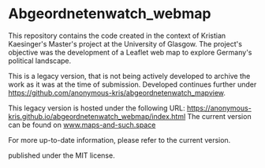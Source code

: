 # Abgeordnetenwatch_webmap
This repository contains the code created in the context of Kristian Kaesinger's Master's project at the University of Glasgow. 
The project's objective was the development of a Leaflet web map to explore Germany's political landscape.

This is a legacy version, that is not being actively developed to archive the work as it was at the time of submission.
Developed continues further under https://github.com/anonymous-kris/abgeordnetenwatch_mapview.

This legacy version is hosted under the following URL: https://anonymous-kris.github.io/abgeordnetenwatch_webmap/index.html
The current version can be found on www.maps-and-such.space

For more up-to-date information, please refer to the current version.

published under the MIT license.
